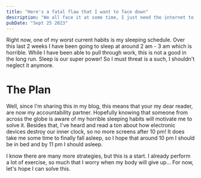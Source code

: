 ```yaml
---
title: "Here's a fatal flaw that I want to face down"
description: "We all face it at some time, I just need the internet to know about it"
pubDate: "Sept 25 2023"
---
```


Right now, one of my worst current habits is my sleeping schedule. Over this last 2 weeks I have been going to sleep at around 2 am - 3 am which is horrible. While I have been able to pull through work, this is not a good in the long run. Sleep is our super power! So I must threat is a such, I shouldn't neglect it anymore.

# The Plan

Well, since I'm sharing this in my blog, this means that your my dear reader, are now my accountability partner. Hopefully knowing that someone from across the globe is aware of my horrible sleeping habits will motivate me to solve it. Besides that, I've heard and read a ton about how electronic devices destroy our inner clock, so no more screens after 10 pm! It does take me some time to finally fall asleep, so I hope that around 10 pm I should be in bed and by 11 pm I should asleep.

I know there are many more strategies, but this is a start. I already perform a lot of exercise, so much that I worry when my body will give up... For now, let's hope I can solve this.
